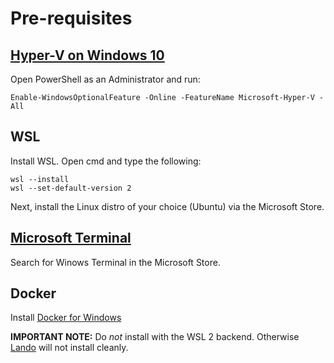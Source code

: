 # Pre-requisites

## [Hyper-V on Windows 10](https://docs.microsoft.com/en-us/virtualization/hyper-v-on-windows/quick-start/enable-hyper-v)

Open PowerShell as an Administrator and run:

```
Enable-WindowsOptionalFeature -Online -FeatureName Microsoft-Hyper-V -All
```

## WSL

Install WSL. Open cmd and type the following:

```
wsl --install
wsl --set-default-version 2
```

Next, install the Linux distro of your choice (Ubuntu) via the Microsoft Store.

## [Microsoft Terminal](https://github.com/microsoft/terminal)

Search for Winows Terminal in the Microsoft Store.

## Docker

Install [Docker for Windows](https://hub.docker.com/editions/community/docker-ce-desktop-windows/)

**IMPORTANT NOTE:** Do _not_ install with the WSL 2 backend. Otherwise [Lando](environmnets.md) will not install cleanly.